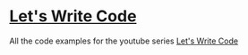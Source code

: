 # [Let's Write Code](https://github.com/shama/letswritecode)

All the code examples for the youtube series
[Let's Write Code](https://www.youtube.com/user/kylerobinsonyoung)
